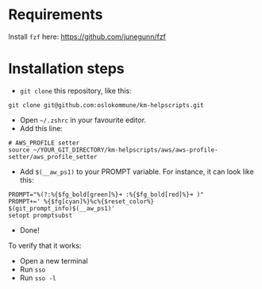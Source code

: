 # Requirements

Install `fzf` here: https://github.com/junegunn/fzf

# Installation steps

* `git clone` this repository, like this:

```shell
git clone git@github.com:oslokommune/km-helpscripts.git
```

* Open `~/.zshrc` in your favourite editor.
* Add this line:

```shell
# AWS_PROFILE setter
source ~/YOUR_GIT_DIRECTORY/km-helpscripts/aws/aws-profile-setter/aws_profile_setter
```

* Add `$(__aw_ps1)` to your PROMPT variable. For instance, it can look like this:

```shell
PROMPT="%(?:%{$fg_bold[green]%}➜ :%{$fg_bold[red]%}➜ )"
PROMPT+=' %{$fg[cyan]%}%c%{$reset_color%} $(git_prompt_info)$(__aw_ps1)'
setopt promptsubst
```

* Done!

To verify that it works:

* Open a new terminal
* Run `sso`
* Run `sso -l`
